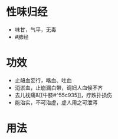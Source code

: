 # 性味归经
- 味甘，气平，无毒
-  #肺经 
# 功效
- 止衄血妄行，咯血、吐血
- 消淤血，止崩漏白带，调妇人血候不齐
- 去儿枕痛&[[牛膝#^55c935]]，疗跌扑损伤
- 能治实，不可治虚，虚人用之可泄泻
# 用法